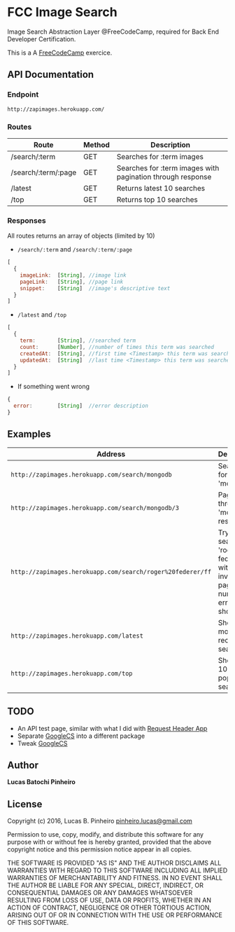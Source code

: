 # FCC Image Search

Image Search Abstraction Layer @FreeCodeCamp, required for Back End Developer Certification.

This is a A [FreeCodeCamp](https://www.freecodecamp.com/challenges/image-search-abstraction-layer) exercice.

## API Documentation

### Endpoint
  `http://zapimages.herokuapp.com/`

### Routes

Route                 | Method | Description
----------------------|--------|------------
/search/:term         | GET    | Searches for :term images
/search/:term/:page   | GET    | Searches for :term images with pagination through response
/latest               | GET    | Returns latest 10 searches
/top                  | GET    | Returns top 10 searches

### Responses

All routes returns an array of objects (limited by 10)

* `/search/:term` and `/search/:term/:page`
```javascript
[
  {
    imageLink:  [String], //image link
    pageLink:   [String], //page link
    snippet:    [String]  //image's descriptive text
  }
]
```

* `/latest` and `/top`
```javascript
[
  {
    term:       [String], //searched term
    count:      [Number], //number of times this term was searched
    createdAt:	[String], //first time <Timestamp> this term was searched
    updatedAt:  [String]  //last time <Timestamp> this term was searched
  }
]
```

* If something went wrong
```javascript
{
  error:        [String]  //error description
}
```

## Examples

Address               | Description | Result
----------------------|--------|------------
`http://zapimages.herokuapp.com/search/mongodb` | Searches for 'mongodb' | [See result](http://zapimages.herokuapp.com/search/mongodb)
`http://zapimages.herokuapp.com/search/mongodb/3` | Paginate throught 'mongodb' results | [See result](http://zapimages.herokuapp.com/search/mongodb/3)
`http://zapimages.herokuapp.com/search/roger%20federer/ff` | Try to search for 'roger federer' but with an invalid page number. An error is shown | [See result](http://zapimages.herokuapp.com/search/roger%20federer/ff)
`http://zapimages.herokuapp.com/latest` | Shows the most 10 recent searches | [See result](http://zapimages.herokuapp.com/latest)
`http://zapimages.herokuapp.com/top` | Shows the 10 most popular searches | [See result](http://zapimages.herokuapp.com/top)

## TODO

* An API test page, similar with what I did with [Request Header App](https://fcc-requestheader.herokuapp.com/test)
* Separate [GoogleCS](app/api/googlecs.js) into a different package
* Tweak [GoogleCS](app/api/googlecs.js)

## Author

**Lucas Batochi Pinheiro**

## License

Copyright (c) 2016,
Lucas B. Pinheiro pinheiro.lucas@gmail.com

Permission to use, copy, modify, and distribute this software for any purpose with or without fee is hereby granted, provided that the above copyright notice and this permission notice appear in all copies.

THE SOFTWARE IS PROVIDED "AS IS" AND THE AUTHOR DISCLAIMS ALL WARRANTIES WITH REGARD TO THIS SOFTWARE INCLUDING ALL IMPLIED WARRANTIES OF MERCHANTABILITY AND FITNESS. IN NO EVENT SHALL THE AUTHOR BE LIABLE FOR ANY SPECIAL, DIRECT, INDIRECT, OR CONSEQUENTIAL DAMAGES OR ANY DAMAGES WHATSOEVER RESULTING FROM LOSS OF USE, DATA OR PROFITS, WHETHER IN AN ACTION OF CONTRACT, NEGLIGENCE OR OTHER TORTIOUS ACTION, ARISING OUT OF OR IN CONNECTION WITH THE USE OR PERFORMANCE OF THIS SOFTWARE.